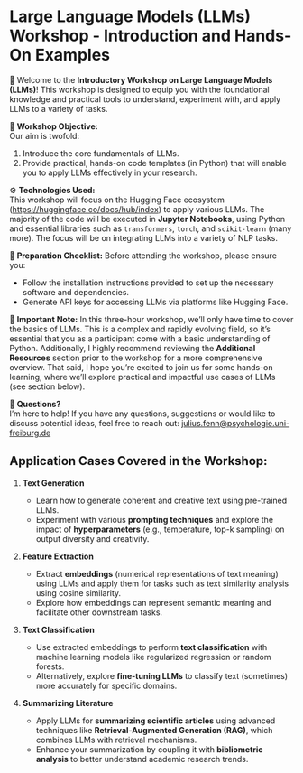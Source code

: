 # Large Language Models (LLMs) Workshop - Introduction and Hands-On Examples

👋 Welcome to the **Introductory Workshop on Large Language Models (LLMs)**! This workshop is designed to equip you with the foundational knowledge and practical tools to understand, experiment with, and apply LLMs to a variety of tasks.

🔭 **Workshop Objective:**  
Our aim is twofold:  
1. Introduce the core fundamentals of LLMs.  
2. Provide practical, hands-on code templates (in Python) that will enable you to apply LLMs effectively in your research.

⚙️ **Technologies Used:**  
This workshop will focus on the Hugging Face ecosystem (https://huggingface.co/docs/hub/index) to apply various LLMs. The majority of the code will be executed in **Jupyter Notebooks**, using Python and essential libraries such as `transformers`, `torch`, and `scikit-learn` (many more). The focus will be on integrating LLMs into a variety of NLP tasks.


📝 **Preparation Checklist:**
Before attending the workshop, please ensure you:
- Follow the installation instructions provided to set up the necessary software and dependencies.  
- Generate API keys for accessing LLMs via platforms like Hugging Face.

📢 **Important Note:** 
In this three-hour workshop, we’ll only have time to cover the basics of LLMs. This is a complex and rapidly evolving field, so it’s essential that you as a participant come with a basic understanding of Python. Additionally, I highly recommend reviewing the **Additional Resources** section prior to the workshop for a more comprehensive overview. That said, I hope you’re excited to join us for some hands-on learning, where we’ll explore practical and impactful use cases of LLMs (see section below).

💬 **Questions?**  
I’m here to help! If you have any questions, suggestions or would like to discuss potential ideas, feel free to reach out: julius.fenn@psychologie.uni-freiburg.de

## Application Cases Covered in the Workshop:

1. **Text Generation**  
   - Learn how to generate coherent and creative text using pre-trained LLMs.  
   - Experiment with various **prompting techniques** and explore the impact of **hyperparameters** (e.g., temperature, top-k sampling) on output diversity and creativity.

2. **Feature Extraction**  
   - Extract **embeddings** (numerical representations of text meaning) using LLMs and apply them for tasks such as text similarity analysis using cosine similarity.  
   - Explore how embeddings can represent semantic meaning and facilitate other downstream tasks.

3. **Text Classification**  
   - Use extracted embeddings to perform **text classification** with machine learning models like regularized regression or random forests.  
   - Alternatively, explore **fine-tuning LLMs** to classify text (sometimes) more accurately for specific domains.

4. **Summarizing Literature**  
   - Apply LLMs for **summarizing scientific articles** using advanced techniques like **Retrieval-Augmented Generation (RAG)**, which combines LLMs with retrieval mechanisms.  
   - Enhance your summarization by coupling it with **bibliometric analysis** to better understand academic research trends.